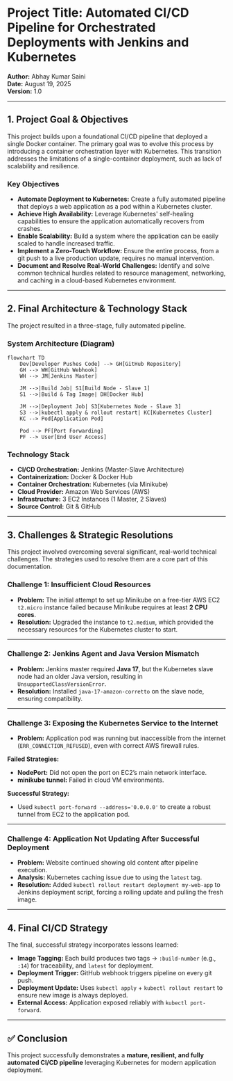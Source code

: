 # Project Title: Automated CI/CD Pipeline for Orchestrated Deployments with Jenkins and Kubernetes

**Author:** Abhay Kumar Saini  
**Date:** August 19, 2025  
**Version:** 1.0  

---

## 1. Project Goal & Objectives

This project builds upon a foundational CI/CD pipeline that deployed a single Docker container. The primary goal was to evolve this process by introducing a container orchestration layer with Kubernetes. This transition addresses the limitations of a single-container deployment, such as lack of scalability and resilience.

### Key Objectives
- **Automate Deployment to Kubernetes:** Create a fully automated pipeline that deploys a web application as a pod within a Kubernetes cluster.  
- **Achieve High Availability:** Leverage Kubernetes' self-healing capabilities to ensure the application automatically recovers from crashes.  
- **Enable Scalability:** Build a system where the application can be easily scaled to handle increased traffic.  
- **Implement a Zero-Touch Workflow:** Ensure the entire process, from a git push to a live production update, requires no manual intervention.  
- **Document and Resolve Real-World Challenges:** Identify and solve common technical hurdles related to resource management, networking, and caching in a cloud-based Kubernetes environment.  

---

## 2. Final Architecture & Technology Stack

The project resulted in a three-stage, fully automated pipeline.

 ### System Architecture (Diagram)

```mermaid
flowchart TD
    Dev[Developer Pushes Code] --> GH[GitHub Repository]
    GH --> WH[GitHub Webhook]
    WH --> JM[Jenkins Master]
    
    JM -->|Build Job| S1[Build Node - Slave 1]
    S1 -->|Build & Tag Image| DH[Docker Hub]
    
    JM -->|Deployment Job| S3[Kubernetes Node - Slave 3]
    S3 -->|kubectl apply & rollout restart| KC[Kubernetes Cluster]
    KC --> Pod[Application Pod]
    
    Pod --> PF[Port Forwarding]
    PF --> User[End User Access]
```

### Technology Stack
- **CI/CD Orchestration:** Jenkins (Master-Slave Architecture)  
- **Containerization:** Docker & Docker Hub  
- **Container Orchestration:** Kubernetes (via Minikube)  
- **Cloud Provider:** Amazon Web Services (AWS)  
- **Infrastructure:** 3 EC2 Instances (1 Master, 2 Slaves)  
- **Source Control:** Git & GitHub  

---

## 3. Challenges & Strategic Resolutions

This project involved overcoming several significant, real-world technical challenges. The strategies used to resolve them are a core part of this documentation.

### Challenge 1: Insufficient Cloud Resources
- **Problem:** The initial attempt to set up Minikube on a free-tier AWS EC2 `t2.micro` instance failed because Minikube requires at least **2 CPU cores**.  
- **Resolution:** Upgraded the instance to `t2.medium`, which provided the necessary resources for the Kubernetes cluster to start.  

---

### Challenge 2: Jenkins Agent and Java Version Mismatch
- **Problem:** Jenkins master required **Java 17**, but the Kubernetes slave node had an older Java version, resulting in `UnsupportedClassVersionError`.  
- **Resolution:** Installed `java-17-amazon-corretto` on the slave node, ensuring compatibility.  

---

### Challenge 3: Exposing the Kubernetes Service to the Internet
- **Problem:** Application pod was running but inaccessible from the internet (`ERR_CONNECTION_REFUSED`), even with correct AWS firewall rules.  

**Failed Strategies:**  
- **NodePort:** Did not open the port on EC2’s main network interface.  
- **minikube tunnel:** Failed in cloud VM environments.  

**Successful Strategy:**  
- Used `kubectl port-forward --address='0.0.0.0'` to create a robust tunnel from EC2 to the application pod.  

---

### Challenge 4: Application Not Updating After Successful Deployment
- **Problem:** Website continued showing old content after pipeline execution.  
- **Analysis:** Kubernetes caching issue due to using the `latest` tag.  
- **Resolution:** Added `kubectl rollout restart deployment my-web-app` to Jenkins deployment script, forcing a rolling update and pulling the fresh image.  

---

## 4. Final CI/CD Strategy

The final, successful strategy incorporates lessons learned:

- **Image Tagging:** Each build produces two tags → `:build-number` (e.g., `:14`) for traceability, and `latest` for deployment.  
- **Deployment Trigger:** GitHub webhook triggers pipeline on every git push.  
- **Deployment Update:** Uses `kubectl apply` + `kubectl rollout restart` to ensure new image is always deployed.  
- **External Access:** Application exposed reliably with `kubectl port-forward`.  

---

## ✅ Conclusion
This project successfully demonstrates a **mature, resilient, and fully automated CI/CD pipeline** leveraging Kubernetes for modern application deployment.
